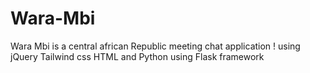 # Wara-Mbi
Wara Mbi is a central african Republic meeting chat application ! using jQuery Tailwind css  HTML and Python using Flask framework
